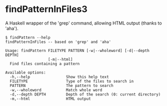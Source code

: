 # findPatternInFiles3

A Haskell wrapper of the 'grep' command, allowing HTML output (thanks to 'aha').

```
$ findPattern --help
findPatternInFiles -- based on 'grep' and 'aha'

Usage: findPattern FILETYPE PATTERN [-w|--wholeword] [-d|--depth DEPTH] 
                   [-m|--html]
  Find files containing a pattern

Available options:
  -h,--help                Show this help text
  FILETYPE                 Type of the files to search in
  PATTERN                  The pattern to search
  -w,--wholeword           Match whole word
  -d,--depth DEPTH         Depth of the search (0: current directory)
  -m,--html                HTML output
```
